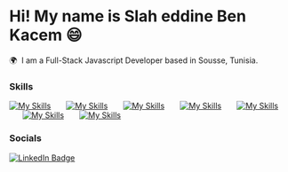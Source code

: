 Hi! My name is Slah eddine Ben Kacem 😄
========================================================================================================================================

🌍  I am a Full-Stack Javascript Developer based in Sousse, Tunisia.
<br/>

### Skills

[![My Skills](https://skillicons.dev/icons?i=html,css)](https://skillicons.dev) &nbsp;&nbsp;&nbsp;&nbsp;&nbsp; [![My Skills](https://skillicons.dev/icons?i=js,ts)](https://skillicons.dev) &nbsp;&nbsp;&nbsp;&nbsp;&nbsp; [![My Skills](https://skillicons.dev/icons?i=react,next)](https://skillicons.dev) &nbsp;&nbsp;&nbsp;&nbsp;&nbsp; [![My Skills](https://skillicons.dev/icons?i=tailwind,bootstrap,mui)](https://skillicons.dev) &nbsp;&nbsp;&nbsp;&nbsp;&nbsp; [![My Skills](https://skillicons.dev/icons?i=nodejs,express)](https://skillicons.dev) &nbsp;&nbsp;&nbsp;&nbsp;&nbsp; [![My Skills](https://skillicons.dev/icons?i=mysql,mongodb,sequelize)](https://skillicons.dev) &nbsp;&nbsp;&nbsp;&nbsp;&nbsp; [![My Skills](https://skillicons.dev/icons?i=figma,vscode,postman)](https://skillicons.dev)
<br/>

### Socials

<div id="badges">
  <a href="https://www.linkedin.com/in/slah-eddine-ben-kacem/">
    <img src="https://img.shields.io/badge/LinkedIn-blue?style=for-the-badge&logo=linkedin&logoColor=white" alt="LinkedIn Badge"/>
  </a>
</div>
